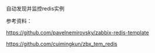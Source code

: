 自动发现并监控redis实例

参考资料：

https://github.com/pavelnemirovsky/zabbix-redis-template


https://github.com/cuimingkun/zbx_tem_redis   
